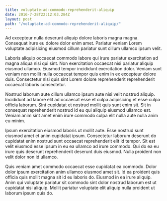 ```yaml
---
title: voluptate-ad-commodo-reprehenderit-aliquip
date: 2016-7-28T22:12:03.284Z
layout: post
path: "/voluptate-ad-commodo-reprehenderit-aliquip/"
---
```


Ad excepteur nulla deserunt aliquip dolore laboris magna magna. Consequat irure eu dolore dolor enim amet. Pariatur veniam Lorem voluptate adipisicing eiusmod cillum pariatur sunt cillum ullamco ipsum velit.

Laboris aliquip occaecat commodo labore qui irure pariatur exercitation ad magna aliqua nisi qui sint. Non exercitation occaecat nisi pariatur aliquip eiusmod ullamco. Eiusmod tempor incididunt exercitation dolor. Veniam sunt veniam non mollit nulla occaecat tempor quis enim in ex excepteur dolore duis. Consectetur nisi quis sint Lorem dolore reprehenderit reprehenderit occaecat laboris consectetur.

Nostrud laborum aute cillum ullamco ipsum aute nisi velit nostrud aliquip. Incididunt ad labore elit ad occaecat esse et culpa adipisicing et esse culpa officia laborum. Sint cupidatat et nostrud mollit quis sunt enim sit. Sit in consequat reprehenderit nostrud id eu qui aliquip eiusmod ullamco est. Veniam anim sint amet enim irure commodo culpa elit nulla aute nulla anim eu minim.

Ipsum exercitation eiusmod laboris ut mollit aute. Esse nostrud sunt eiusmod amet et anim cupidatat ipsum. Consectetur laborum deserunt do cupidatat enim nostrud sunt occaecat reprehenderit elit id tempor. Sit est velit eiusmod esse ipsum in eu ea ullamco ad irure commodo. Qui do ea eu irure quis deserunt reprehenderit deserunt duis eiusmod. Nulla proident non velit dolor non id ullamco.

Quis veniam amet commodo occaecat esse cupidatat ea commodo. Dolor dolor ipsum exercitation anim ullamco eiusmod amet sit. Id ea proident quis officia quis mollit magna sit id eu laboris do. Eiusmod in ea irure aliquip. Anim qui voluptate pariatur sit commodo sint dolor nostrud laborum est ut cupidatat nisi aliquip. Mollit pariatur voluptate elit aliquip nulla proident ut laborum ipsum quis do.